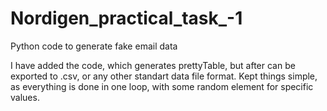 # Nordigen_practical_task_-1
Python code to generate fake email data

I have added the code, which generates prettyTable, but after can be exported to .csv, or any other standart data file format. 
Kept things simple, as everything is done in one loop, with some random element for specific values. 
